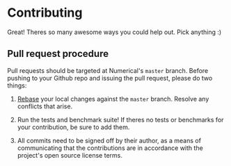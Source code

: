 # Contributing
Great! Theres so many awesome ways you could help out. Pick anything :)  



## Pull request procedure

Pull requests should be targeted at Numerical's `master` branch.
Before pushing to your Github repo and issuing the pull request,
please do two things:

1. [Rebase](http://git-scm.com/book/en/Git-Branching-Rebasing) your
   local changes against the `master` branch. Resolve any conflicts
   that arise.

2. Run the tests and benchmark suite! If theres no tests or benchmarks for your contribution, be sure to add them.


3. All commits need to be signed off by their author, as a means of communicating that the contributions are in accordance with the project's open source license terms.